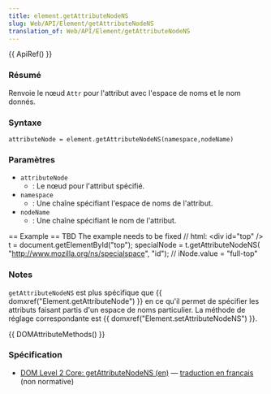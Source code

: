 ```yaml
---
title: element.getAttributeNodeNS
slug: Web/API/Element/getAttributeNodeNS
translation_of: Web/API/Element/getAttributeNodeNS
---
```

{{ ApiRef() }}

### Résumé

Renvoie le nœud `Attr` pour l'attribut avec l'espace de noms et le nom donnés.

### Syntaxe

    attributeNode = element.getAttributeNodeNS(namespace,nodeName)

### Paramètres

- `attributeNode`
  - : Le nœud pour l'attribut spécifié.
- `namespace`
  - : Une chaîne spécifiant l'espace de noms de l'attribut.
- `nodeName`
  - : Une chaîne spécifiant le nom de l'attribut.

\== Example == TBD The example needs to be fixed // html: \<div id="top" /> t = document.getElementById("top"); specialNode = t.getAttributeNodeNS( "<http://www.mozilla.org/ns/specialspace>", "id"); // iNode.value = "full-top"

### Notes

`getAttributeNodeNS` est plus spécifique que {{ domxref("Element.getAttributeNode") }} en ce qu'il permet de spécifier les attributs faisant partis d'un espace de noms particulier. La méthode de réglage correspondante est {{ domxref("Element.setAttributeNodeNS") }}.

{{ DOMAttributeMethods() }}

### Spécification

- [DOM Level 2 Core: getAttributeNodeNS (en)](http://www.w3.org/TR/DOM-Level-2-Core/core.html#ID-ElGetAtNodeNS) — [traduction en français](http://www.yoyodesign.org/doc/w3c/dom2-core/core.html#ID-ElGetAtNodeNS) (non normative)
